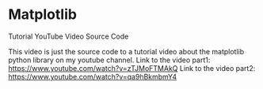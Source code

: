 # Matplotlib
Tutorial  YouTube Video Source Code

This video is just the source code to a tutorial video about the matplotlib python library on my youtube channel. 
Link to the video part1: https://www.youtube.com/watch?v=zTJMoFTMAkQ
Link to the video part2: https://www.youtube.com/watch?v=qa9hBkmbmY4
